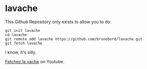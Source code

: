 lavache
=======

This Github Repository only exists to allow you to do:

    git init lavache
    cd lavache
    git remote add lavache https://github.com/brunobord/lavache.git
    git fetch lavache

I know, it's silly.

[Fetchez la vache](http://www.youtube.com/watch?v=YV0LGMGuLN0) on Youtube.
